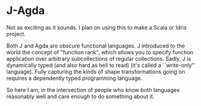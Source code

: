 J-Agda
=======================================

Not as exciting as it sounds. I plan on using this to make a Scala or Idris
project.

Both J and Agda are obscure functional languages. J introduced to the world
the concept of "function rank", which allows you to specify function
application over arbitrary subcollections of regular collections. Sadly, J is
dynamically typed (and also hard as hell to read) (it's called a ``write-only'' 
language). Fully capturing the kinds of shape transformations going on requires
a dependently typed programming language.

So here I am, in the intersection of people who know both languages reasonably 
well and care enough to do something about it.
